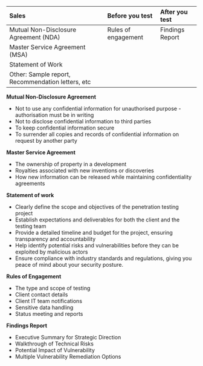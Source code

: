 |   Sales   |   Before you test   | After you test     |
|:-----|:-----|:-----|
| Mutual Non-Disclosure Agreement (NDA)     | Rules of engagement     | Findings Report     |
|    Master Service Agreement (MSA)  |      |      |
|    Statement of Work  |      |      |
|  Other: Sample report, Recommendation letters, etc    |      |      |



**Mutual Non-Disclosure Agreement**
- Not to use any confidential information for unauthorised purpose - authorisation must be in writing
- Not to disclose confidential information to third parties
- To keep confidential information secure
- To surrender all copies and records of confidential information on request by another party

**Master Service Agreement**

- The ownership of property in a development
- Royalties associated with new inventions or discoveries
- How new information can be released while maintaining confidentiality agreements

**Statement of work**

- Clearly define the scope and objectives of the penetration testing project
- Establish expectations and deliverables for both the client and the testing team
- Provide a detailed timeline and budget for the project, ensuring transparency and accountability
- Help identify potential risks and vulnerabilities before they can be exploited by malicious actors
- Ensure compliance with industry standards and regulations, giving you peace of mind about your security posture.


**Rules of Engagement**

- The type and scope of testing
- Client contact details
- Client IT team notifications
- Sensitive data handling
- Status meeting and reports

**Findings Report**

- Executive Summary for Strategic Direction
- Walkthrough of Technical Risks
- Potential Impact of Vulnerability
- Multiple Vulnerability Remediation Options


